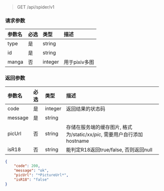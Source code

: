> GET /api/spider/v1

### 请求参数

|参数名|必选|类型|描述|
|:---|:---|:---|:---|
|type|是|string||
|id|是|string||
|manga|否|integer|用于pixiv多图|

### 返回参数

|参数名|必选|类型|描述|
|:---|:---|:---|:---|
|code|是|integer|返回结果的状态码|
|message|是|string||
|picUrl|否|string|存储在服务端的缓存图片, 格式为/static/xx/*pic*, 需要用户自行添加hostname|
|isR18|否|string|能判定R18返回true/false, 否则返回null|

```json
{
    "code": 200,
    "message": "ok",
    "picUrl": "*PictureUrl*",
    "isR18": "false"
}
```